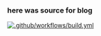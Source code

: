 ### here was source for blog
[![.github/workflows/build.yml](https://github.com/cwj0417/fjonas.github.io/actions/workflows/build.yml/badge.svg)](https://github.com/cwj0417/fjonas.github.io/actions/workflows/build.yml)
